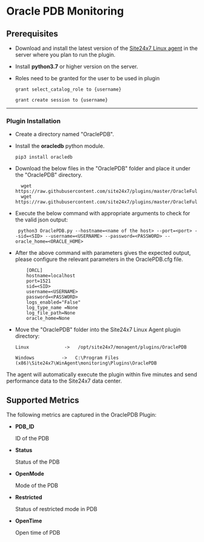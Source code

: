 # Oracle PDB Monitoring


                                                                                              
## Prerequisites

- Download and install the latest version of the [Site24x7 Linux agent](https://www.site24x7.com/app/client#/admin/inventory/add-monitor) in the server where you plan to run the plugin. 
- Install **python3.7** or higher version on the server.
- Roles need to be granted for the user to be used in plugin

	```
	grant select_catalog_role to {username}
	```
	```
	grant create session to {username}
	```

---


### Plugin Installation  

- Create a directory named "OraclePDB".
- Install the **oracledb** python module.
	```
	pip3 install oracledb
	```

	
- Download the below files in the "OraclePDB" folder and place it under the "OraclePDB" directory.

		wget https://raw.githubusercontent.com/site24x7/plugins/master/OracleFullStackMonitoring/OraclePDB/OraclePDB.py
		wget https://raw.githubusercontent.com/site24x7/plugins/master/OracleFullStackMonitoring/OraclePDB/OraclePDB.cfg

- Execute the below command with appropriate arguments to check for the valid json output:
	```
	 python3 OraclePDB.py --hostname=<name of the host> --port=<port> --sid=<SID> --username=<USERNAME> --password=<PASSWORD> --oracle_home=<ORACLE_HOME>
	 ```
- After the above command with parameters gives the expected output, please configure the relevant parameters in the OraclePDB.cfg file.
	```
	    [ORCL]
	    hostname=localhost
	    port=1521
	    sid=<SID>
	    username=<USERNAME>
	    password=<PASSWORD>
	    logs_enabled="False"
	    log_type_name =None
	    log_file_path=None
	    oracle_home=None
	```	
- Move the "OraclePDB" folder into the Site24x7 Linux Agent plugin directory: 
	```
	Linux             ->   /opt/site24x7/monagent/plugins/OraclePDB
	```
	```
	Windows          ->   C:\Program Files (x86)\Site24x7\WinAgent\monitoring\Plugins\OraclePDB
	```

The agent will automatically execute the plugin within five minutes and send performance data to the Site24x7 data center.

## Supported Metrics
The following metrics are captured in the OraclePDB Plugin:

- **PDB_ID**

    ID of the PDB

- **Status**

    Status of the PDB

- **OpenMode**

    Mode of the PDB

- **Restricted**

    Status of restricted mode in PDB

- **OpenTime**

  Open time of PDB
